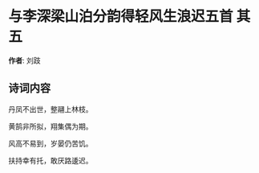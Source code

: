 # 与李深梁山泊分韵得轻风生浪迟五首  其五

**作者**: 刘跂

## 诗词内容

丹凤不出世，整翮上林枝。

黄鹄非所拟，翔集偶为期。

风高不易到，岁晏仍苦饥。

扶持幸有托，敢厌路逶迟。

